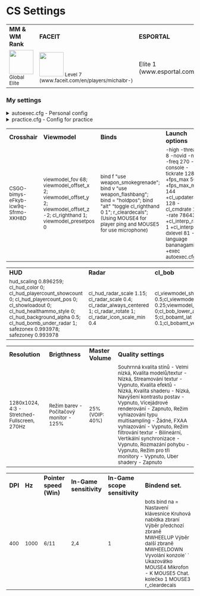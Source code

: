 <h1>CS Settings</h1>

<table>
<tr><td><b>MM & WM Rank</b></td><td><b>FACEIT</b></td><td><b>ESPORTAL</b></td></tr>
<tr><td><small><img src="https://totalcsgo.com/image/ranks/skillgroup18.png" weight="65" height="65">Global Elite</small></td><td><small><img src="https://fluvi.s3.eu-central-1.amazonaws.com/3OV-XYBHhEq.png" weight="65" height="65"> Level 7 (www.faceit.com/en/players/michalbr-)</small></td><td>Elite 1 (www.esportal.com/en/profile/michalbr)</td></tr>
</table>

<h3>My settings</h3>
<details>
<summary>autoexec.cfg - Personal config</summary>
<h6></h6>
  
```ruby
// Crosshair ( CSGO-Z2DdF-fjDA5-QHVPd-3uBWQ-CrrBE )

// Viewmodel
viewmodel_fov 68;viewmodel_offset_x 1;viewmodel_offset_y 2;viewmodel_offset_z -2;cl_righthand 1;viewmodel_presetpos 0;
  
viewmodel_fov 68; viewmodel_offset_x 2; viewmodel_offset_y 2; viewmodel_offset_z -2; cl_righthand 1; viewmodel_presetpos 0

// Weapon Movement
cl_viewmodel_shift_left_amt 0.5;cl_viewmodel_shift_right_amt 0.25;viewmodel_recoil 0;
cl_bob_lower_amt 5;cl_bobamt_lat 0.1;cl_bobamt_vert 0.1;

// Radar
cl_radar_scale 0.4; cl_radar_always_centered 1; cl_hud_radar_scale 1.15; cl_radar_icon_scale_min 0.25;
cl_radar_rotate 1; cl_radar_square_with_scoreboard 1;

// Binds
bind "alt" "+speed; r_cleardecals";bind "alt" "toggle cl_righthand 0 1";bind f "use weapon_smokegrenade";
bind v "use weapon_flashbang"; bind = "holdpos"; bind "alt" "toggle cl_righthand 0 1"; r_cleardecals";
bind "kp_pgdn" "buy awp; buy vesthelm; buy vest; buy defuser;"
bind "kp_downarrow" "buy m4a1; buy ak47; buy defuser; buy vesthelm; buy vest;"

// Other
cl_autohelp "0";cl_showhelp "0";cl_cmdrate "128";cl_updaterate "128";

clear;
echo #### MichalBr's config loaded! ####;
```
<h6></h6>
</details>

<details>
<summary>practice.cfg - Config for practice</summary>
<h6></h6>
  
```ruby
// Commands
sv_cheats 1;mp_warmup_end 1;mp_startmoney 16000;mp_freezetime 0;mp_limitteams 0;mp_autoteambalance 0;
mp_roundtime_defuse 60;mp_roundtime_hostage 60;mp_limitteams 0;mp_autoteambalance 0;bot_stop 1;
mp_solid_teammates 1;mp_maxmoney 99999;god;mp_startmoney 99999;ammo_grenade_limit_total 6;
sv_grenade_trajectory_thickness 1;sv_showimpacts 1;mp_buy_anywhere 1;mp_roundtime 60;
sv_grenade_trajectory_time 10;sv_showbullethits 1;sv_infinite_ammo 1;
mp_restartgame 1;mp_humanteam any;bot_kick;sv_grenade_trajectory 1;
sv_showimpacts_time 10;bot_mimic_yaw_offset 0;mp_buytime 1337;

// Binds
bind "c" "sv_rethrow_last_grenade";bind "x" "noclip";

clear;
Say #### MichalBr's practice config loaded! ####;
```
<h6></h6>
</details>

<table><tr><td><b>Crosshair</b></td><td><b>Viewmodel</b></td><td><b>Binds</b></td><td><b>Launch options</b></td></td></tr>
<tr><td><small>CSGO-bimys-eFkyb-icw9q-Sfrmo-XKH8D</small></td><td><small>viewmodel_fov 68; viewmodel_offset_x 2; viewmodel_offset_y 2; viewmodel_offset_z -2; cl_righthand 1; viewmodel_presetpos 0</small></td><td><small>bind f "use weapon_smokegrenade"; bind v "use weapon_flashbang"; bind = "holdpos"; bind "alt" "toggle cl_righthand 0 1"; r_cleardecals"; (Using MOUSE4 for player ping and MOUSE5 for use microphone)</small></td><td><small>-high -threads 8 -novid -nojoy -freq 270 -console -tickrate 128 +fps_max 500 +fps_max_menu 144 +cl_updaterate 128 -cl_cmdrate 128 -rate 786432 +cl_interp_ratio 1 +cl_interp 0 -dxlevel 81 -language bananagaming +exec autoexec.cfg</small></td></tr></table>

<table><tr><td><b>HUD</b></td><td><b>Radar</b></td><td><b>cl_bob</b></td></tr>
<tr><td><small>hud_scaling 0.896259; cl_hud_color 0; cl_hud_playercount_showcount 0; cl_hud_playercount_pos 0; cl_showloadout 0; cl_hud_healthammo_style 0; cl_hud_background_alpha 0.5; cl_hud_bomb_under_radar 1; safezonex 0.993978; safezoney 0.993978</small></td><td><small>cl_hud_radar_scale 1.15; cl_radar_scale 0.4; cl_radar_always_centered 1; cl_radar_rotate 1; cl_radar_icon_scale_min 0.4</small></td><td><small>cl_viewmodel_shift_left_amt 0.5;cl_viewmodel_shift_right_amt 0.25;viewmodel_recoil 0;cl_bob_lower_amt 5;cl_bobamt_lat 0.1;cl_bobamt_vert 0.1</small></td></tr></table>

<table><tr><td><b>Resolution</b></td><td><b>Brigthness</b></td><td><b>Master Volume</b><td><b>Quality settings</b></td></td></tr>
<tr><td><small>1280x1024, 4:3 - Stretched-Fullscreen, 270Hz </small></td><td><small>Režim barev - Počítačový monitor - 125%</small></td><td><small>25% (VOIP: 40%)</small></td><td><small>Souhrnná kvalita stínů - Velmi nízká, Kvalita modelů/textur - Nízká, Streamování textur - Vypnuto, Kvalita efektů - Nízká, Kvalita shaderu - Nízká, Navýšení kontrastu postav - Vypnuto, Vícejádrové renderování - Zapnuto, Režim vyhlazování typu multisampling - Žádné, FXAA vyhlazování - Vypnuto, Režim filtrování textur - Bilineární, Vertikální synchronizace - Vypnuto, Rozmazání pohybu - Vypnuto, Režim pro tři monitory - Vypnuto, Uber shadery - Zapnuto</small></td></tr></table>

<table><tr><td><b>DPI</b></td><td><b>Hz</b></td><td><b>Pointer speed (Win)</b></td><td><b>In-Game sensitivity</b></td><td><b>In-Game scope sensitivity</b></td><td><b>Bindend set.</b></td></tr>
<tr><td><small>400</small></td><td><small>1000</small></td><td><small>6/11</small></td><td><small>2,4</small></td><td><small>1</small></td><td><small>bots bind na =
Nastavení klávesnice Kruhová nabídka zbraní Výběr předchozí zbraně MWHEELUP Výběr další zbraně MWHEELDOWN Vyvolání konzole` ` Ukazovátko MOUSE4 Mikrofon - K MOUSE5 Chat. kolečko 1 MOUSE3 r_cleardecals</small></td></tr></table>
